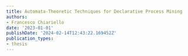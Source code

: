 ```yaml
---
title: Automata-Theoretic Techniques for Declarative Process Mining
authors:
- Francesco Chiariello
date: '2023-01-01'
publishDate: '2024-02-14T12:43:22.169452Z'
publication_types:
- thesis
---
```


